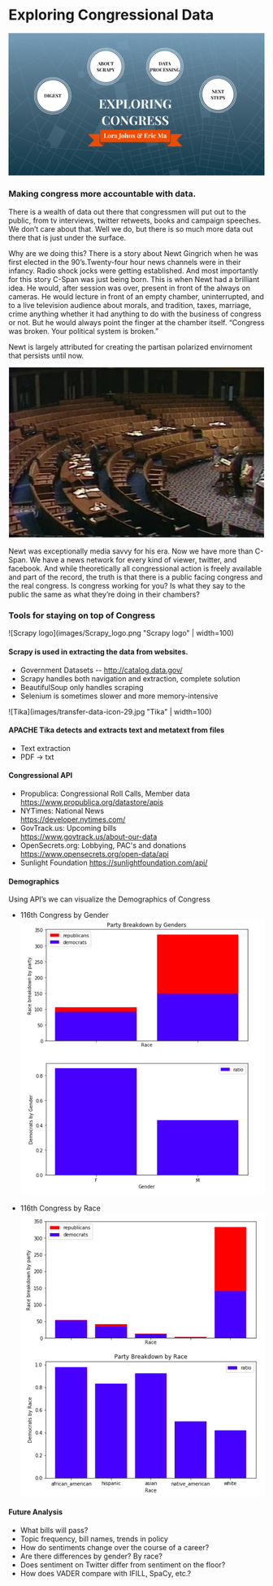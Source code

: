 # Exploring Congressional Data
![Exploring Congressional Data](images/Title_image.png "Exploring Congressional Data")

### Making congress more accountable with data.

There is a wealth of data out there that congressmen will put out to the public, from tv interviews, twitter retweets, books and campaign speeches. We don’t care about that. Well we do, but there is so much more data out there that is just under the surface.

Why are we doing this? There is a story about Newt Gingrich when he was first elected in the 90’s.Twenty-four hour news channels were in their infancy. Radio shock jocks were getting established. And most importantly for this story C-Span was just being born. This is when Newt had a brilliant idea. He would, after session was over, present in front of the always on cameras. He would lecture in front of an empty chamber, uninterrupted, and to a live television audience about morals, and tradition, taxes, marriage, crime anything whether it had anything to do with the business of congress or not. But he would always point the finger at the chamber itself. “Congress was broken. Your political system is broken.”

Newt is largely attributed for creating the partisan polarized envirnoment that persists until now.

![Newt Gingrich](images/Newt_Gingrich_empty1-1.jpg "Newt Gingrich")

Newt was exceptionally media savvy for his era. Now we have more than C-Span. We have a news network for every kind of viewer, twitter, and facebook.
And while theoretically all congressional action is freely available and part of the record, the truth is that there is a public facing congress and the real congress. Is congress working for you? Is what they say to the public the same as what they’re doing in their chambers?

### Tools for staying on top of Congress
![Scrapy logo](images/Scrapy_logo.png "Scrapy logo" | width=100)

#### Scrapy is used in extracting the data from websites.
- Government Datasets
-- http://catalog.data.gov/
- Scrapy handles both navigation and extraction, complete solution
- BeautifulSoup only handles scraping
- Selenium is sometimes slower and more memory-intensive

![Tika](images/transfer-data-icon-29.jpg "Tika" | width=100)

#### APACHE Tika detects and extracts text and metatext from files
- Text extraction
- PDF -> txt

#### Congressional API
- Propublica: Congressional Roll Calls, Member data   
  https://www.propublica.org/datastore/apis
- NYTimes: National News  
https://developer.nytimes.com/
- GovTrack.us: Upcoming bills  
https://www.govtrack.us/about-our-data
- OpenSecrets.org: Lobbying, PAC's and donations  
https://www.opensecrets.org/open-data/api
- Sunlight Foundation
https://sunlightfoundation.com/api/

#### Demographics
Using API’s we can visualize the Demographics of Congress
- 116th Congress by Gender
![Congress by Gender](images/Congress_by_Gender.png "Congress by Gender")

- 116th Congress by Race
![Congress by Race](images/Congress_by_Race.png "Congress by Race")

#### Future Analysis
- What bills will pass?
- Topic frequency, bill names, trends in policy
- How do sentiments change over the course of a career?
- Are there differences by gender? By race?
- Does sentiment on Twitter differ from sentiment on the floor?
- How does VADER compare with IFILL, SpaCy, etc.?
